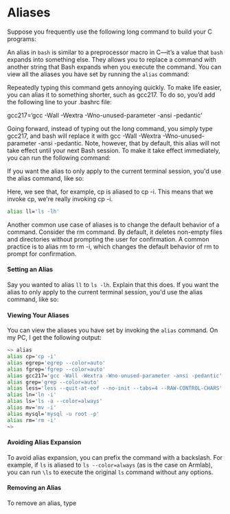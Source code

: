 # Aliases

Suppose you frequently use the following long command to build your C programs:

An alias in `bash` is similar to a preprocessor macro in C—it’s a value that `bash` expands into something else. They allows you to replace a command with another string that Bash expands when you execute the command. You can view all the aliases you have set by running the `alias` command:

Repeatedly typing this command gets annoying quickly. To make life easier, you can alias it to something shorter, such as gcc217. To do so, you’d add the following line to your .bashrc file:

gcc217=‘gcc -Wall -Wextra -Wno-unused-parameter -ansi -pedantic’

Going forward, instead of typing out the long command, you simply type gcc217, and bash will replace it with gcc -Wall -Wextra -Wno-unused-parameter -ansi -pedantic. Note, however, that by default, this alias will not take effect until your next Bash session. To make it take effect immediately, you can run the following command:

If you want the alias to only apply to the current terminal session, you'd use the alias command, like so:

Here, we see that, for example, cp is aliased to cp -i. This means that we invoke cp, we're really invoking cp -i.&#x20;

```bash
alias ll='ls -lh'
```

Another common use case of aliases is to change the default behavior of a command. Consider the rm command. By default, it deletes non-empty files and directories without prompting the user for confirmation. A common practice is to alias rm to rm -i, which changes the default behavior of rm to prompt for confirmation.

#### Setting an Alias

Say you wanted to alias `ll` to `ls -lh`. Explain that this does. If you want the alias to only apply to the current terminal session, you'd use the alias command, like so: &#x20;

#### Viewing Your Aliases

You can view the aliases you have set by invoking the `alias` command. On my PC, I get the following output:

```bash
~> alias
alias cp='cp -i'
alias egrep='egrep --color=auto'
alias fgrep='fgrep --color=auto'
alias gcc217='gcc -Wall -Wextra -Wno-unused-parameter -ansi -pedantic'
alias grep='grep --color=auto'
alias less='less --quit-at-eof --no-init --tabs=4 --RAW-CONTROL-CHARS'
alias ln='ln -i'
alias ls='ls -a --color=always'
alias mv='mv -i'
alias mysql='mysql -u root -p'
alias rm='rm -i'
~> 
```

#### Avoiding Alias Expansion

To avoid alias expansion, you can prefix the command with a backslash. For example, if `ls` is aliased to `ls --color=always` (as is the case on Armlab), you can run `\ls` to execute the original `ls` command without any options.

#### Removing an Alias

To remove an alias, type
